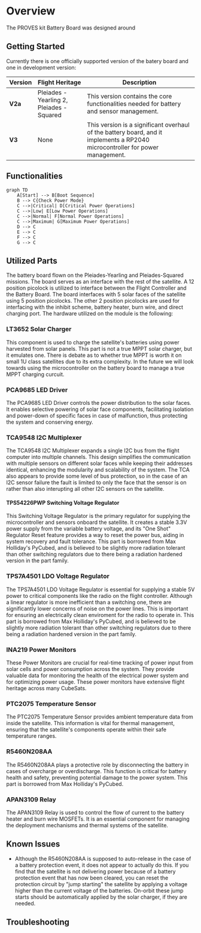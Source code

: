 # Overview
The PROVES kit Battery Board was designed around
## Getting Started
Currently there is one officially supported version of the batery board and one in development version: 

| Version |Flight Heritage| Description |
|---------|---------------|--------------------|
| **V2a** | Pleiades - Yearling 2, Pleiades - Squared | This version contains the core functionalities needed for battery and sensor management. |
| **V3**  | None| This version is a significant overhaul of the battery board, and it implements a RP2040 microcontroller for power management. |
 
## Functionalities

```mermaid
graph TD
    A[Start] --> B[Boot Sequence]
    B --> C{Check Power Mode}
    C -->|Critical| D[Critical Power Operations]
    C -->|Low| E[Low Power Operations]
    C -->|Normal| F[Normal Power Operations]
    C -->|Maximum| G[Maximum Power Operations]
    D --> C
    E --> C
    F --> C
    G --> C
```

## Utilized Parts
The battery board flown on the Pleiades-Yearling and Pleiades-Squared missions. The board serves as an interface with the rest of the satellite. A 12 position picolock is utilized to interface between the Flight Controller and the Battery Board. The board interfaces with 5 solar faces of the satellite using 5 position picolocks. The other 2 position picolocks are used for interfacing with the inhibit scheme, battery heater, burn wire, and direct charging port. The hardware utilized on the module is the following:

### LT3652 Solar Charger 
This component is used to charge the satellite's batteries using power harvested from solar panels. This part is not a true MPPT solar charger, but it emulates one. There is debate as to whether true MPPT is worth it on small 1U class satellites due to its extra complexity. In the future we will look towards using the microcontroller on the battery board to manage a true MPPT charging curcuit. 

### PCA9685 LED Driver
The PCA9685 LED Driver controls the power distribution to the solar faces. It enables selective powering of solar face components, facilitating isolation and power-down of specific faces in case of malfunction, thus protecting the system and conserving energy.

### TCA9548 I2C Multiplexer
The TCA9548 I2C Multiplexer expands a single I2C bus from the flight computer into multiple channels. This design simplifies the communication with multiple sensors on different solar faces while keeping their addresses identical, enhancing the modularity and scalability of the system. The TCA also appears to provide some level of bus protection, so in the case of an I2C sensor failure the fault is limited to only the face that the sensor is on rather than also interupting all other I2C sensors on the satellite. 

#### TPS54226PWP Switching Voltage Regulator
This Switching Voltage Regulator is the primary regulator for supplying the microcontroller and sensors onboard the satellite. It creates a stable 3.3V power supply from the variable battery voltage, and its "One Shot" Regulator Reset feature provides a way to reset the power bus, aiding in system recovery and fault tolerance. This part is borrowed from Max Holliday's PyCubed, and is believed to be slightly more radiation tolerant than other switching regulators due to there being a radiation hardened version in the part family. 

### TPS7A4501 LDO Voltage Regulator
The TPS7A4501 LDO Voltage Regulator is essential for supplying a stable 5V power to critical components like the radio on the flight controller. Although a linear regulator is more inefficient than a switching one, there are significantly lower concerns of noise on the power lines. This is important for ensuring an electrically clean enviroment for the radio to operate in. This part is borrowed from Max Holliday's PyCubed, and is believed to be slightly more radiation tolerant than other switching regulators due to there being a radiation hardened version in the part family. 

### INA219 Power Monitors
These Power Monitors are crucial for real-time tracking of power input from solar cells and power consumption across the system. They provide valuable data for monitoring the health of the electrical power system and for optimizing power usage. These power monitors have extensive flight heritage across many CubeSats. 

### PTC2075 Temperature Sensor
The PTC2075 Temperature Sensor provides ambient temperature data from inside the satellite. This information is vital for thermal management, ensuring that the satellite's components operate within their safe temperature ranges.

### R5460N208AA
The R5460N208AA plays a protective role by disconnecting the battery in cases of overcharge or overdischarge. This function is critical for battery health and safety, preventing potential damage to the power system. This part is borrowed from Max Holliday's PyCubed. 

### APAN3109 Relay
The APAN3109 Relay is used to control the flow of current to the battery heater and burn wire MOSFETs. It is an essential component for managing the deployment mechanisms and thermal systems of the satellite.


## Known Issues
- Although the R5460N208AA is supposed to auto-release in the case of a battery protection event, it does not appear to actually do this. If you find that the satellite is not delivering power because of a battery protection event that has now been cleared, you can reset the protection circuit by "jump starting" the satellite by applying a voltage higher than the current voltage of the batteries. On-orbit these jump starts should be automatically applied by the solar charger, if they are needed. 

## Troubleshooting
